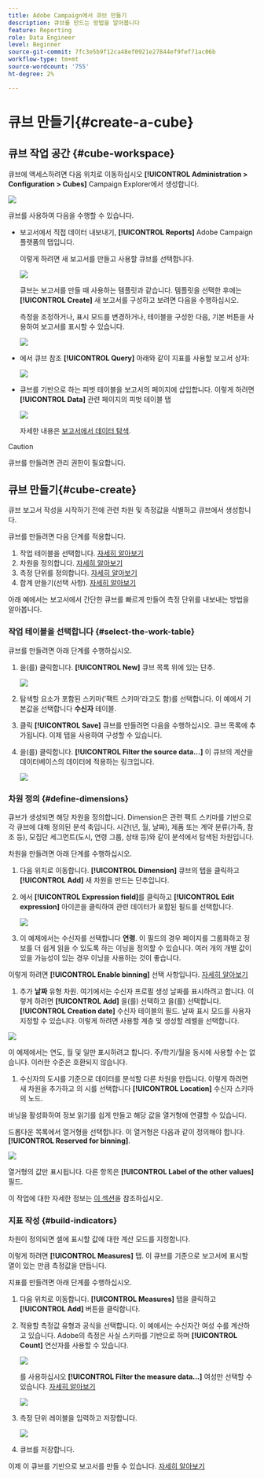 ```yaml
---
title: Adobe Campaign에서 큐브 만들기
description: 큐브를 만드는 방법을 알아봅니다
feature: Reporting
role: Data Engineer
level: Beginner
source-git-commit: 7fc3e5b9f12ca48ef0921e27844ef9fef71ac06b
workflow-type: tm+mt
source-wordcount: '755'
ht-degree: 2%

---
```



# 큐브 만들기{#create-a-cube}

## 큐브 작업 공간 {#cube-workspace}

큐브에 액세스하려면 다음 위치로 이동하십시오 **[!UICONTROL Administration > Configuration > Cubes]** Campaign Explorer에서 생성합니다.

![](assets/cube-node.png)

큐브를 사용하여 다음을 수행할 수 있습니다.

* 보고서에서 직접 데이터 내보내기, **[!UICONTROL Reports]** Adobe Campaign 플랫폼의 탭입니다.

   이렇게 하려면 새 보고서를 만들고 사용할 큐브를 선택합니다.

   ![](assets/create-new-cube.png)

   큐브는 보고서를 만들 때 사용하는 템플릿과 같습니다. 템플릿을 선택한 후에는 **[!UICONTROL Create]** 새 보고서를 구성하고 보려면 다음을 수행하십시오.

   측정을 조정하거나, 표시 모드를 변경하거나, 테이블을 구성한 다음, 기본 버튼을 사용하여 보고서를 표시할 수 있습니다.

   ![](assets/display-cube-table.png)

* 에서 큐브 참조 **[!UICONTROL Query]** 아래와 같이 지표를 사용할 보고서 상자:

   ![](assets/cube-report-query.png)

* 큐브를 기반으로 하는 피벗 테이블을 보고서의 페이지에 삽입합니다. 이렇게 하려면 **[!UICONTROL Data]** 관련 페이지의 피벗 테이블 탭

   ![](assets/cube-in-a-report.png)

   자세한 내용은 [보고서에서 데이터 탐색](cube-tables.md#explore-the-data-in-a-report).


>[!CAUTION]
>
>큐브를 만들려면 관리 권한이 필요합니다.

## 큐브 만들기{#cube-create}

큐브 보고서 작성을 시작하기 전에 관련 차원 및 측정값을 식별하고 큐브에서 생성합니다.

큐브를 만들려면 다음 단계를 적용합니다.

1. 작업 테이블을 선택합니다. [자세히 알아보기](#select-the-work-table)
1. 차원을 정의합니다. [자세히 알아보기](#define-dimensions)
1. 측정 단위를 정의합니다. [자세히 알아보기](#build-indicators)
1. 합계 만들기(선택 사항). [자세히 알아보기](customize-cubes.md#calculate-and-use-aggregates)

아래 예에서는 보고서에서 간단한 큐브를 빠르게 만들어 측정 단위를 내보내는 방법을 알아봅니다.

### 작업 테이블을 선택합니다 {#select-the-work-table}

큐브를 만들려면 아래 단계를 수행하십시오.

1. 을(를) 클릭합니다. **[!UICONTROL New]** 큐브 목록 위에 있는 단추.

   ![](assets/create-a-cube.png)

1. 탐색할 요소가 포함된 스키마(&#39;팩트 스키마&#39;라고도 함)를 선택합니다. 이 예에서 기본값을 선택합니다 **수신자** 테이블.
1. 클릭 **[!UICONTROL Save]** 큐브를 만들려면 다음을 수행하십시오. 큐브 목록에 추가됩니다. 이제 탭을 사용하여 구성할 수 있습니다.

1. 을(를) 클릭합니다. **[!UICONTROL Filter the source data...]** 이 큐브의 계산을 데이터베이스의 데이터에 적용하는 링크입니다.

   ![](assets/cube-filter-source.png)

### 차원 정의 {#define-dimensions}

큐브가 생성되면 해당 차원을 정의합니다. Dimension은 관련 팩트 스키마를 기반으로 각 큐브에 대해 정의된 분석 축입니다. 시간(년, 월, 날짜), 제품 또는 계약 분류(가족, 참조 등), 모집단 세그먼트(도시, 연령 그룹, 상태 등)와 같이 분석에서 탐색된 차원입니다.

차원을 만들려면 아래 단계를 수행하십시오.

1. 다음 위치로 이동합니다. **[!UICONTROL Dimension]** 큐브의 탭을 클릭하고 **[!UICONTROL Add]** 새 차원을 만드는 단추입니다.
1. 에서 **[!UICONTROL Expression field]**&#x200B;를 클릭하고 **[!UICONTROL Edit expression]** 아이콘을 클릭하여 관련 데이터가 포함된 필드를 선택합니다.

   ![](assets/cube-add-dimension.png)

1. 이 예제에서는 수신자를 선택합니다 **연령**. 이 필드의 경우 페이지를 그룹화하고 정보를 더 쉽게 읽을 수 있도록 하는 이닝을 정의할 수 있습니다. 여러 개의 개별 값이 있을 가능성이 있는 경우 이닝을 사용하는 것이 좋습니다.

이렇게 하려면 **[!UICONTROL Enable binning]** 선택 사항입니다. [자세히 알아보기](customize-cubes.md#data-binning)

1. 추가 **날짜** 유형 차원. 여기에서는 수신자 프로필 생성 날짜를 표시하려고 합니다. 이렇게 하려면 **[!UICONTROL Add]** 을(를) 선택하고 을(를) 선택합니다. **[!UICONTROL Creation date]** 수신자 테이블의 필드.
날짜 표시 모드를 사용자 지정할 수 있습니다. 이렇게 하려면 사용할 계층 및 생성할 레벨을 선택합니다.

![](assets/cube-date-dimension.png)

이 예제에서는 연도, 월 및 일만 표시하려고 합니다. 주/학기/월을 동시에 사용할 수는 없습니다. 이러한 수준은 호환되지 않습니다.

1. 수신자의 도시를 기준으로 데이터를 분석할 다른 차원을 만듭니다. 이렇게 하려면 새 차원을 추가하고 의 시를 선택합니다 **[!UICONTROL Location]** 수신자 스키마의 노드.

바닝을 활성화하여 정보 읽기를 쉽게 만들고 해당 값을 열거형에 연결할 수 있습니다.

드롭다운 목록에서 열거형을 선택합니다. 이 열거형은 다음과 같이 정의해야 합니다. **[!UICONTROL Reserved for binning]**.

![](assets/cube-dimension-with-enum.png)

열거형의 값만 표시됩니다. 다른 항목은 **[!UICONTROL Label of the other values]** 필드.

이 작업에 대한 자세한 정보는 [이 섹션](customize-cubes.md#dynamically-manage-bins)을 참조하십시오.

### 지표 작성 {#build-indicators}

차원이 정의되면 셀에 표시할 값에 대한 계산 모드를 지정합니다.

이렇게 하려면 **[!UICONTROL Measures]** 탭. 이 큐브를 기준으로 보고서에 표시할 열이 있는 만큼 측정값을 만듭니다.

지표를 만들려면 아래 단계를 수행하십시오.

1. 다음 위치로 이동합니다. **[!UICONTROL Measures]** 탭을 클릭하고 **[!UICONTROL Add]** 버튼을 클릭합니다.
1. 적용할 측정값 유형과 공식을 선택합니다. 이 예에서는 수신자간 여성 수를 계산하고 있습니다. Adobe의 측정은 사실 스키마를 기반으로 하며 **[!UICONTROL Count]** 연산자를 사용할 수 있습니다.

   ![](assets/cube-new-measure.png)

   를 사용하십시오 **[!UICONTROL Filter the measure data...]** 여성만 선택할 수 있습니다. [자세히 알아보기](customize-cubes.md#define-measures)

   ![](assets/cube-filter-measure-data.png)

1. 측정 단위 레이블을 입력하고 저장합니다.

   ![](assets/cube-save-measure.png)

1. 큐브를 저장합니다.


이제 이 큐브를 기반으로 보고서를 만들 수 있습니다. [자세히 알아보기](cube-tables.md)